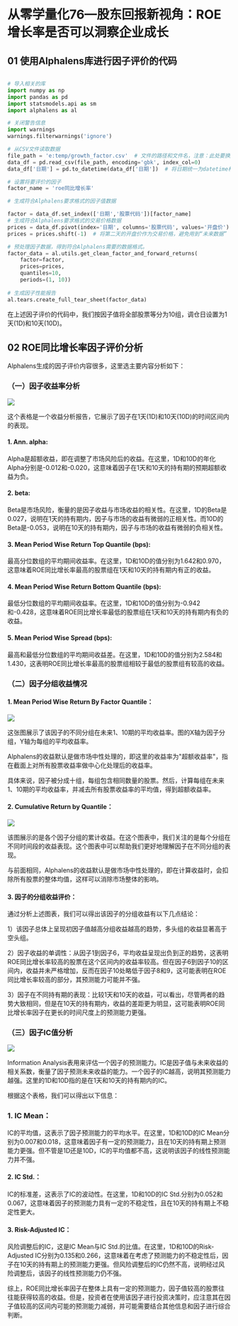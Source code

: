 # 从零学量化76—股东回报新视角：ROE增长率是否可以洞察企业成长

## 01 使用Alphalens库进行因子评价的代码

```python 

# 导入相关的库
import numpy as np
import pandas as pd
import statsmodels.api as sm
import alphalens as al

# 关闭警告信息
import warnings
warnings.filterwarnings('ignore')

# 从CSV文件读取数据
file_path = 'e:temp/growth_factor.csv'  # 文件的路径和文件名，注意：此处要换成你的文件地址
data_df = pd.read_csv(file_path, encoding='gbk', index_col=0) 
data_df['日期'] = pd.to_datetime(data_df['日期'])  # 将日期统一为datetime格式

# 设置将要评价的因子
factor_name = 'roe同比增长率'

# 生成符合Alphalens要求格式的因子值数据

factor = data_df.set_index(['日期','股票代码'])[factor_name]
# 生成符合Alphalens要求格式的交易价格数据
prices = data_df.pivot(index='日期', columns='股票代码', values='开盘价')
prices = prices.shift(-1)  # 将第二天的开盘价作为交易价格，避免用到“未来数据”

# 预处理因子数据，得到符合Alphalens需要的数据格式。
factor_data = al.utils.get_clean_factor_and_forward_returns(
    factor=factor,
    prices=prices,
    quantiles=10,
    periods=(1, 10))
    
# 生成因子性能报告
al.tears.create_full_tear_sheet(factor_data)

```
在上述因子评价的代码中，我们按因子值将全部股票等分为10组，调仓日设置为1天(1D)和10天(10D)。

## 02 ROE同比增长率因子评价分析
Alphalens生成的因子评价内容很多，这里选主要内容分析如下：
### （一）因子收益率分析

![](images/2024-02-07-18-46-31.png)

这个表格是一个收益分析报告，它展示了因子在1天(1D)和10天(10D)的时间区间内的表现。
#### 1. Ann. alpha:
Alpha是超额收益，即在调整了市场风险后的收益。在这里，1D和10D的年化Alpha分别是-0.012和-0.020，这意味着因子在1天和10天的持有期的预期超额收益为负。
#### 2. beta:
Beta是市场风险，衡量的是因子收益与市场收益的相关性。在这里，1D的Beta是0.027，说明在1天的持有期内，因子与市场的收益有微弱的正相关性。而10D的Beta是-0.053，说明在10天的持有期内，因子与市场的收益有微弱的负相关性。
#### 3. Mean Period Wise Return Top Quantile (bps):
最高分位数组的平均期间收益率。在这里，1D和10D的值分别为1.642和0.970，这意味着ROE同比增长率最高的股票组在1天和10天的持有期内有正的收益。
#### 4. Mean Period Wise Return Bottom Quantile (bps):
最低分位数组的平均期间收益率。在这里，1D和10D的值分别为-0.942和-0.428，这意味着ROE同比增长率最低的股票组在1天和10天的持有期内有负的收益。
#### 5. Mean Period Wise Spread (bps):
最高和最低分位数组的平均期间收益差。在这里，1D和10D的值分别为2.584和1.430，这表明ROE同比增长率最高的股票组相较于最低的股票组有较高的收益。
### （二）因子分组收益情况
#### 1. Mean Period Wise Return By Factor Quantile：
![](images/2024-02-07-18-49-32.png)

这张图展示了该因子的不同分组在未来1、10期的平均收益率。图的X轴为因子分组，Y轴为每组的平均收益率。

Alphalens的收益默认是做市场中性处理的，即这里的收益率为"超额收益率"，指在截面上对所有股票收益率做中心化处理后的收益率。

具体来说，因子被分成十组，每组包含相同数量的股票。然后，计算每组在未来1、10期的平均收益率，并减去所有股票收益率的平均值，得到超额收益率。
#### 2. Cumulative Return by Quantile：

![](images/2024-02-07-18-50-12.png)

该图展示的是各个因子分组的累计收益。在这个图表中，我们关注的是每个分组在不同时间段的收益表现。这个图表中可以帮助我们更好地理解因子在不同分组的表现。

与前面相同，Alphalens的收益默认是做市场中性处理的，即在计算收益时，会扣除所有股票的整体均值，这样可以消除市场整体的影响。
#### 3. 因子的分组收益评价：
通过分析上述图表，我们可以得出该因子的分组收益有以下几点结论：

1）该因子总体上呈现初因子值越高分组收益越高的趋势，多头组的收益显著高于空头组。

2）因子收益的单调性：从因子1到因子6，平均收益呈现出负到正的趋势，这表明ROE同比增长率较高的股票在这个区间内的收益率较高。但在因子6到因子10的区间内，收益并未严格增加，反而在因子10处略低于因子8和9，这可能表明在ROE同比增长率较高的部分，其预测能力可能并不强。

3）因子在不同持有期的表现：比较1天和10天的收益，可以看出，尽管两者的趋势大致相同，但是在10天的持有期内，收益的差距更为明显，这可能表明ROE同比增长率因子在更长的时间尺度上的预测能力更强。
### （三）因子IC值分析

![](images/2024-02-07-18-51-02.png)

Information Analysis表用来评估一个因子的预测能力。IC是因子值与未来收益的相关系数，衡量了因子预测未来收益的能力。一个因子的IC越高，说明其预测能力越强。这里的1D和10D指的是在1天和10天的持有期内的IC。

根据这个表格，我们可以得出以下信息：
### 1. IC Mean：
IC的平均值，这表示了因子预测能力的平均水平。在这里，1D和10D的IC Mean分别为0.007和0.018，这意味着因子有一定的预测能力，且在10天的持有期上预测能力更强。但不管是1D还是10D，IC的平均值都不高，这说明该因子的线性预测能力并不强。
#### 2. IC Std.：
IC的标准差，这表示了IC的波动性。在这里，1D和10D的IC Std.分别为0.052和0.067，这意味着因子的预测能力具有一定的不稳定性，且在10天的持有期上不稳定性更大。
#### 3. Risk-Adjusted IC：
风险调整后的IC，这是IC Mean与IC Std.的比值。在这里，1D和10D的Risk-Adjusted IC分别为0.135和0.266，这意味着在考虑了预测能力的不稳定性后，因子在10天的持有期上的预测能力更强。但风险调整后的IC仍然不高，说明经过风险调整后，该因子的线性预测能力仍不强。

综上，ROE同比增长率因子在整体上具有一定的预测能力，因子值较高的股票往往能获得较高的收益。但是，投资者在使用该因子进行投资决策时，应注意其在因子值较高的区间内可能的预测能力减弱，并可能需要结合其他信息和因子进行综合判断。